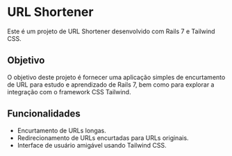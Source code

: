 # URL Shortener

Este é um projeto de URL Shortener desenvolvido com Rails 7 e Tailwind CSS.

## Objetivo

O objetivo deste projeto é fornecer uma aplicação simples de encurtamento de URL para estudo e aprendizado de Rails 7, bem como para explorar a integração com o framework CSS Tailwind.

## Funcionalidades

- Encurtamento de URLs longas.
- Redirecionamento de URLs encurtadas para URLs originais.
- Interface de usuário amigável usando Tailwind CSS.




